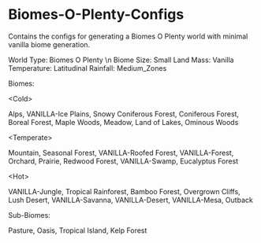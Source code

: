 # Biomes-O-Plenty-Configs
Contains the configs for generating a Biomes O Plenty world with minimal vanilla biome generation.

World Type: Biomes O Plenty \n
Biome Size: Small
Land Mass: Vanilla
Temperature: Latitudinal
Rainfall: Medium_Zones


Biomes: 

\<Cold\> 

Alps, VANILLA-Ice Plains, Snowy Coniferous Forest, Coniferous Forest, Boreal Forest, Maple Woods, Meadow, Land of Lakes, Ominous Woods 

\<Temperate\> 

Mountain, Seasonal Forest, VANILLA-Roofed Forest, VANILLA-Forest, Orchard, Prairie, Redwood Forest, VANILLA-Swamp, Eucalyptus Forest 

\<Hot\> 

VANILLA-Jungle, Tropical Rainforest, Bamboo Forest, Overgrown Cliffs, Lush Desert, VANILLA-Savanna, VANILLA-Desert, VANILLA-Mesa, Outback

Sub-Biomes: 

Pasture, Oasis, Tropical Island, Kelp Forest
